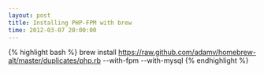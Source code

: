 ```yaml
---
layout: post
title: Installing PHP-FPM with brew
time: 2012-03-07 20:00:00
---
```


{% highlight bash %}
brew install https://raw.github.com/adamv/homebrew-alt/master/duplicates/php.rb --with-fpm --with-mysql
{% endhighlight %}
